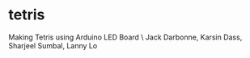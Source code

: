 # tetris
Making Tetris using Arduino LED Board \\
Jack Darbonne, Karsin Dass, Sharjeel Sumbal, Lanny Lo
